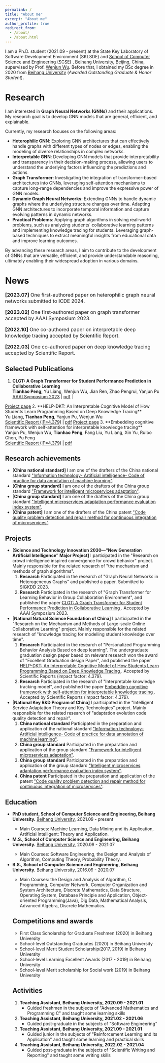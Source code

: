 ```yaml
---
permalink: /
title: "About me"
excerpt: "About me"
author_profile: true
redirect_from: 
  - /about/
  - /about.html
---
```


I am a Ph.D. student (2021.09 - present) at the State Key Laboratory of Software Development Environment (SKLSDE) and <a href="https://scse.buaa.edu.cn/">School of Computer Science and Engineering (SCSE)</a>
<a href="https://scse.buaa.edu.cn/"></a>, <a href="https://www.buaa.edu.cn/">Beihang University</a>, Beijing, China, supervised by Prof. <a href="https://iai.buaa.edu.cn/info/1013/1093.htm">Wenjun Wu</a>. Before that, I obtained my BSc degree in 2020
from
<a href="https://www.buaa.edu.cn/">Beihang University</a> (<i>Awarded Outstanding Graduate & Honor Student</i>).

Research
======

<p >
    I am interested in <strong>Graph Neural Networks (GNNs)</strong> and their applications. My research goal is to develop GNN models that are general, efficient, and explainable.
</p>
Currently, my research focuses on the following areas:
<ul>
    <li>
        <strong>Heterophilic GNN</strong>: Exploring GNN architectures that can effectively handle graphs with different types of nodes or edges, enabling the modeling of diverse relationships in complex networks.
    </li>
    <li>
        <strong>Interpretable GNN</strong>: Developing GNN models that provide interpretability and transparency in their decision-making process, allowing users to understand the underlying factors influencing the
        predictions and actions.
    </li>
    <li>
        <strong>Graph Transformer</strong>: Investigating the integration of transformer-based architectures into GNNs, leveraging self-attention mechanisms to capture long-range dependencies and improve the expressive
        power of GNN models.
    </li>
    <li>
        <strong>Dynamic Graph Neural Networks</strong>: Extending GNNs to handle dynamic graphs where the underlying structure changes over time. Adapting GNN architectures to incorporate temporal information and capture
        evolving patterns in dynamic networks.
    </li>
    <li>
        <strong>Practical Problems</strong>: Applying graph algorithms in solving real-world problems, such as analyzing students' collaborative learning patterns and implementing knowledge tracing for students. Leveraging
        graph-based techniques to extract meaningful insights from educational data and improve learning outcomes.
    </li>
</ul>
By advancing these research areas, I aim to contribute to the development of GNNs that are versatile, efficient, and provide understandable reasoning, ultimately enabling their widespread adoption in various domains.
</p>

News
======
<p style="font-size:16px"> <strong>[2023.07]</strong> One first-authored paper on heterophilic graph neural networks submitted to ICDE 2024.</p>

<!-- <p> <strong>[2023.05]</strong> One first-authored paper on graph contrastive learning submitted to NeurIPS 2023.</p> -->

<p style="font-size:16px"> <strong>[2023.02]</strong> One first-authored paper on graph transformer accepted by AAAI Symposium 2023.</p>

<p style="font-size:16px"> <strong>[2022.10]</strong> One co-authored paper on interpretable deep knowledge tracing accepted by Scientific Report.</p>

<p style="font-size:16px"> <strong>[2022.03]</strong> One co-authored paper on deep knowledge tracing accepted by Scientific Report.</p>

Selected Publications
------
1. **CLGT: A Graph Transformer for Student Performance Prediction in Collaborative Learning** <br>**Tianhao Peng**, Yu Liang, Wenjun Wu, Jian Ren, Zhao Pengrui, Yanjun Pu <br><a href="https://aaai-23.aaai.org/">AAAI Symposium 2023</a> | <a href="https://ojs.aaai.org/index.php/AAAI/article/download/26893/26665">pdf</a> |
<a href="https://github.com/Tianhao-Peng/CLGT">
Project page</a>
2. **HELP-DKT: An Interpretable Cognitive Model of How Students Learn Programming Based on Deep Knowledge Tracing** <br>Yu Liang, <strong>Tianhao Peng</strong>, Yanjun Pu, Wenjun Wu <br><a href="https://www.nature.com/srep">Scientific Report (IF=4.379)</a> | <a href="https://www.nature.com/articles/s41598-022-07956-0">pdf</a>
<a href="https://github.com/liangyubuaa/HELP-DKT">Project page</a>
3. **Embedding cognitive framework with self-attention for interpretable knowledge tracing** <br>Yanjun Pu, Wenjun Wu, <strong>Tianhao Peng</strong>, Fang Liu, Yu Liang, Xin Yu, Ruibo Chen, Pu Feng <br><a href="https://www.nature.com/srep">Scientific Report (IF=4.379)</a> | <a href="https://www.nature.com/articles/s41598-022-22539-9">pdf</a>

Research achievements
------
<ul>
<li><strong>[China national standard]</strong> I am one of the drafters of the China national standard <a href="https://std.samr.gov.cn/gb/search/gbDetailed?id=91B707B3BE89F2B6E05397BE0A0AB1F8">"Information technology- Artificial intelligence- Code of practice for data annotation of machine learning"</a>.</li>
<li><strong>[China group standard]</strong> I am one of the drafters of the China group standard <a href="http://www.ttbz.org.cn/StandardManage/Detail/52125/">"Framework for intelligent microservices adaptation"</a>.</li>
<li><strong>[China group standard]</strong> I am one of the drafters of the China group standard <a href="http://www.ttbz.org.cn/StandardManage/Detail/52126/">"Intelligent microservices adaptation performance evaluation index system"</a>.</li>
<li><strong>[China patent]</strong> I am one of the drafters of the China patent <a href="https://www.patent9.com/patent/202210737640.5.html">"Code quality problem detection and repair method for continuous integration of microservices"</a>.</li>
</ul>

Projects
------
  <ul>
      <li><strong>[Science and Technology Innovation 2030—“New Generation Artificial Intelligence” Major Project]</strong> I participated in the "Research on crowd intelligence inspired convergence for crowd behavior" project.
          Mainly responsible for the related research of "the mechanism and methods of graph algorithms".
          <ol>
              <li><strong>Research</strong> Participated in the research of "Graph Neural Networks in Heterogeneous Graphs" and published a paper. Submitted to SIGKDD 2023.</li>
              <li><strong>Research</strong> Participated in the research of "Graph Transformer for Learning Behavior in Group Collaboration Environment", and published the paper
                  <a href="https://arxiv.org/submit/4771189/view">
                      <papertitle>CLGT: A Graph Transformer for Student Performance Prediction in Collaborative Learning</papertitle>
                  </a>. Accepted by AAAI Symposium 2023.</li>
          </ol>
      </li>
      <li><strong>[National Natural Science Foundation of China]</strong> I participated in the "Research on the Mechanism and Methods of Large-scale Online Collaborative Learning" project. Mainly responsible for the related
          research of "knowledge tracing for modelling student knowledge over time".
          <ol>
              <li><strong>Research</strong> Participated in the research of "Personalized Programming Behavior Analysis Based on deep learning". The undergraduate graduation design paper based on relevant research won the
                  award of "Excellent Graduation design Paper", and published the paper
                  <a href="https://www.nature.com/articles/s41598-022-07956-0">
                      <papertitle>HELP-DKT: An Interpretable Cognitive Model of How Students Learn Programming Based on Deep Knowledge Tracing</papertitle>
                  </a>. Accepted by Scientific Reports (impact factor: 4.379).</li>
              <li><strong>Research</strong> Participated in the research of "Interpretable knowledge tracking model", and published the paper
                  <a href="https://www.nature.com/articles/s41598-022-22539-9">
                      <papertitle>Embedding cognitive framework with self-attention for interpretable knowledge tracing</papertitle>
                  </a>. Accepted by Scientific Reports (impact factor: 4.379).</li>
          </ol>
      </li>
      <li><strong>[National Key R&D Program of China]</strong> I participated in the "Intelligent Service Adaptation Theory and Key Technologies" project. Mainly responsible for the related research of "adaptation evolution
          code quality detection and repair".
          <ol>
              <li><strong>China national standard</strong> Participated in the preparation and application of the national standard <a href="https://std.samr.gov.cn/gb/search/gbDetailed?id=91B707B3BE89F2B6E05397BE0A0AB1F8">"Information technology- Artificial intelligence- Code of practice for data annotation of machine learning"</a>.</li>
              <li><strong>China group standard</strong> Participated in the preparation and application of the group standard <a href="http://www.ttbz.org.cn/StandardManage/Detail/52125/">"Framework for intelligent microservices adaptation"</a>.</li>
              <li><strong>China group standard</strong> Participated in the preparation and application of the group standard <a href="http://www.ttbz.org.cn/StandardManage/Detail/52126/">"Intelligent microservices adaptation performance evaluation index system"</a>.</li>
              <li><strong>China patent</strong> Participated in the preparation and application of the patent <a href="https://www.patent9.com/patent/202210737640.5.html">"Code quality problem detection and repair method for continuous integration of microservices"</a>.</li>
          </ol>
  </ul>

Education
------

<ul>
<li><strong>PhD student, School of Computer Science and Engineering, Beihang University.</strong> <a href="https://www.buaa.edu.cn">Beihang University</a>, 2021.09 - present</li>
<ul>
    <li>Main Courses: Machine Learning, Data Mining and its Application, Artificial Intelligent: Theory and Application.
    </li>
</ul>
<li><strong>M.S., School of Computer Science and Engineering, Beihang University.</strong> <a href="https://www.buaa.edu.cn">Beihang University</a>, 2020.09 - 2021.07</li>
<ul>
    <li>Main Courses: Software Engineering, the Design and Analysis of Algorithm, Computing Theory, Probability Theory.
    </li>
</ul>
<li><strong>B.S., School of Computer Science and Engineering, Beihang University.</strong> <a href="https://www.buaa.edu.cn">Beihang University</a>, 2016.09 - 2020.07</li>
<ul>
    <li>Main Courses: the Design and Analysis of Algorithm, C Programming, Computer Network, Computer Organization and System Architecture, Discrete Mathematics, Data Structure, Operating System, Database Principle
        and Application, Object-oriented Programming(Java), Dig Data, Mathematical Analysis, Advanced Algebra, Discrete Mathematics.
    </li>
</ul>

Competitions and awards
------
<ul>
    <li>First Class Scholarship for Graduate Freshmen (2020) in Beihang University</li>
    <li>School-level Outstanding Graduates (2020) in Beihang University</li>
    <li>School-level Merit Student Scholarship(2017, 2019) in Beihang University</li>
    <li>School-level Learning Excellent Awards (2017 - 2019) in Beihang University</li>
    <li>School-level Merit scholarship for Social work (2019) in Beihang University</li>
</ul>

Activities
------
<ol>
    <li><strong>Teaching Assistant, Beihang University, 2020.09 - 2021.01</strong>
        <ul>
            <li>Guided freshmen in the subjects of "Advanced Mathematics and Programming C" and taught some learning skills</li>
        </ul>
    </li>
    <li><strong>Teaching Assistant, Beihang University, 2021.02 - 2021.06</strong>
        <ul>
            <li>Guided post-graduate in the subjects of "Software Engineering"</li>
        </ul>
    </li>
    <li><strong>Teaching Assistant, Beihang University, 2021.09 - 2021.01</strong>
        <ul>
            <li>Guided junior in the subjects of "Reinforcement Learning and its Application" and taught some learning and practical skills</li>
        </ul>
    </li>
    <li><strong>Teaching Assistant, Beihang University, 2022.02 - 2021.04</strong>
        <ul>
            <li>Guided post-graduate in the subjects of "Scientific Writing and Reporting" and taught some writing skills</li>
        </ul>
    </li>
</ol>